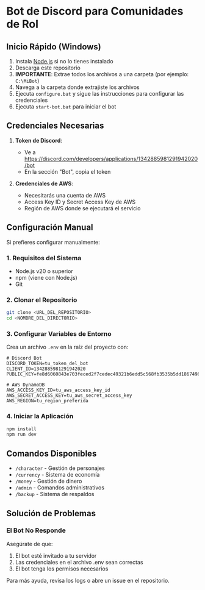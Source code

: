 # Bot de Discord para Comunidades de Rol

## Inicio Rápido (Windows)
1. Instala [Node.js](https://nodejs.org) si no lo tienes instalado
2. Descarga este repositorio
3. **IMPORTANTE**: Extrae todos los archivos a una carpeta (por ejemplo: `C:\MiBot`)
4. Navega a la carpeta donde extrajiste los archivos
5. Ejecuta `configure.bat` y sigue las instrucciones para configurar las credenciales
6. Ejecuta `start-bot.bat` para iniciar el bot

## Credenciales Necesarias
1. **Token de Discord**:
   - Ve a https://discord.com/developers/applications/1342885981291942020/bot
   - En la sección "Bot", copia el token

2. **Credenciales de AWS**:
   - Necesitarás una cuenta de AWS
   - Access Key ID y Secret Access Key de AWS
   - Región de AWS donde se ejecutará el servicio

## Configuración Manual
Si prefieres configurar manualmente:

### 1. Requisitos del Sistema
- Node.js v20 o superior
- npm (viene con Node.js)
- Git

### 2. Clonar el Repositorio
```bash
git clone <URL_DEL_REPOSITORIO>
cd <NOMBRE_DEL_DIRECTORIO>
```

### 3. Configurar Variables de Entorno
Crea un archivo `.env` en la raíz del proyecto con:

```env
# Discord Bot
DISCORD_TOKEN=tu_token_del_bot
CLIENT_ID=1342885981291942020
PUBLIC_KEY=fe8d6060843e703feced2f7cedec49321b6edd5c568fb3535b5dd18674985740

# AWS DynamoDB
AWS_ACCESS_KEY_ID=tu_aws_access_key_id
AWS_SECRET_ACCESS_KEY=tu_aws_secret_access_key
AWS_REGION=tu_region_preferida
```

### 4. Iniciar la Aplicación
```bash
npm install
npm run dev
```

## Comandos Disponibles
- `/character` - Gestión de personajes
- `/currency` - Sistema de economía
- `/money` - Gestión de dinero
- `/admin` - Comandos administrativos
- `/backup` - Sistema de respaldos

## Solución de Problemas

### El Bot No Responde
Asegúrate de que:
1. El bot esté invitado a tu servidor
2. Las credenciales en el archivo .env sean correctas
3. El bot tenga los permisos necesarios

Para más ayuda, revisa los logs o abre un issue en el repositorio.